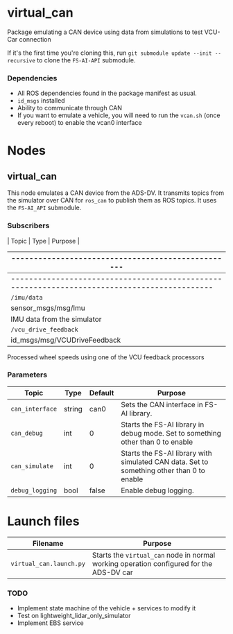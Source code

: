 # virtual_can
Package emulating a CAN device using data from simulations to test VCU-Car connection

If it's the first time you're cloning this, run `git submodule update --init --recursive` to clone the `FS-AI-API` submodule.

### Dependencies

- All ROS dependencies found in the package manifest as usual.
- `id_msgs` installed
- Ability to communicate through CAN
- If you want to emulate a vehicle, you will need to run the `vcan.sh` (once every reboot) to enable the vcan0 interface

# Nodes

## virtual_can

This node emulates a CAN device from the ADS-DV. It transmits topics from the simulator over CAN for `ros_can` to publish them as ROS topics. It uses the `FS-AI_API` submodule.

### Subscribers

| Topic                      |
Type                                                |
Purpose                                                                                      |

|-------------------------------------------------- |
--------------------------------- |
-------------------------------------------------------------------------------------------- |
| `/imu/data`                |
sensor_msgs/msg/Imu                                 |
IMU data from the simulator                                                                                   |
| `/vcu_drive_feedback`      |
id_msgs/msg/VCUDriveFeedback |
Processed wheel speeds using one of the VCU feedback processors

### Parameters

| Topic                       | Type   | Default | Purpose                                                                                    |
| --------------------------- | ------ | ------- | ------------------------------------------------------------------------------------------ |
| `can_interface`             | string | can0    | Sets the CAN interface in FS-AI library.                                                   |
| `can_debug`                 | int    | 0       | Starts the FS-AI library in debug mode. Set to something other than 0 to enable            |
| `can_simulate`              | int    | 0       | Starts the FS-AI library with simulated CAN data. Set to something other than 0 to enable  |
| `debug_logging`             | bool   | false   | Enable debug logging.                                                                      |

# Launch files

| Filename                 | Purpose                                                                             |
| ------------------- | ----------------------------------------------------------------------------------- |
| `virtual_can.launch.py` | Starts the `virtual_can` node in normal working operation configured for the ADS-DV car                 |

### TODO
- Implement state machine of the vehicle + services to modify it
- Test on lightweight_lidar_only_simulator
- Implement EBS service